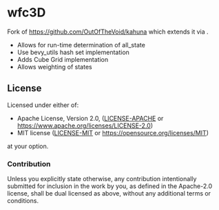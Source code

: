 wfc3D
======

Fork of https://github.com/OutOfTheVoid/kahuna which extends it via .
- Allows for run-time determination of all_state
- Use bevy_utils hash set implementation
- Adds Cube Grid implementation
- Allows weighting of states

## License

Licensed under either of:

 * Apache License, Version 2.0, ([LICENSE-APACHE](LICENSE-APACHE) or https://www.apache.org/licenses/LICENSE-2.0)
 * MIT license ([LICENSE-MIT](LICENSE-MIT) or https://opensource.org/licenses/MIT)

at your option.

### Contribution

Unless you explicitly state otherwise, any contribution intentionally submitted
for inclusion in the work by you, as defined in the Apache-2.0 license, shall be dual licensed as above, without any
additional terms or conditions.
